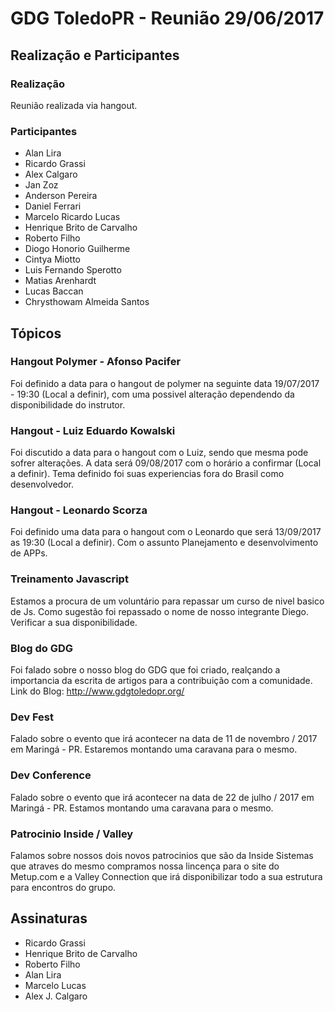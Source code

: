 # GDG ToledoPR - Reunião 29/06/2017

## Realização e Participantes
### Realização
Reunião realizada via hangout.

### Participantes
- Alan Lira
- Ricardo Grassi
- Alex Calgaro
- Jan Zoz
- Anderson Pereira
- Daniel Ferrari
- Marcelo Ricardo Lucas
- Henrique Brito de Carvalho 
- Roberto Filho
- Diogo Honorio Guilherme
- Cintya Miotto
- Luis Fernando Sperotto
- Matias Arenhardt
- Lucas Baccan
- Chrysthowam Almeida Santos

## Tópicos
### Hangout Polymer - Afonso Pacifer
Foi definido a data para o hangout de polymer na seguinte data 19/07/2017 - 19:30 (Local a definir), com uma possivel alteração dependendo da disponibilidade do instrutor.

### Hangout - Luiz Eduardo Kowalski
Foi discutido a data para o hangout com o Luiz, sendo que mesma pode sofrer alterações. A data será 09/08/2017 com o horário a confirmar (Local a definir). Tema definido foi suas experiencias fora do Brasil como desenvolvedor.

### Hangout - Leonardo Scorza
Foi definido uma data para o hangout com o Leonardo que será 13/09/2017 as 19:30 (Local a definir). Com o assunto Planejamento e desenvolvimento de APPs.

### Treinamento Javascript
Estamos a procura de um voluntário para repassar um curso de nivel basico de Js. Como sugestão foi repassado o nome de nosso integrante Diego. Verificar a sua disponibilidade.

### Blog do GDG
Foi falado sobre o nosso blog do GDG que foi criado, realçando a importancia da escrita de artigos para a contribuição com a comunidade. Link do Blog: http://www.gdgtoledopr.org/

### Dev Fest
Falado sobre o evento que irá acontecer na data de 11 de novembro / 2017 em Maringá - PR. Estaremos montando uma caravana para o mesmo.

### Dev Conference
Falado sobre o evento que irá acontecer na data de 22 de julho / 2017 em Maringá - PR. Estamos montando uma caravana para o mesmo.

### Patrocinio Inside / Valley
Falamos sobre nossos dois novos patrocinios que são da Inside Sistemas que atraves do mesmo compramos nossa lincença para o site do Metup.com e a Valley Connection que irá disponibilizar todo a sua estrutura para encontros do grupo.


## Assinaturas
- Ricardo Grassi
- Henrique Brito de Carvalho
- Roberto Filho
- Alan Lira
- Marcelo Lucas
- Alex J. Calgaro
